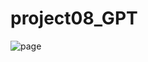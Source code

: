 # project08_GPT

<img src="https://github.com/NuyHesHUB/project08_GPT/assets/115362203/db293de4-dd7f-485f-b307-889309b5fd4d" alt="page"/>
